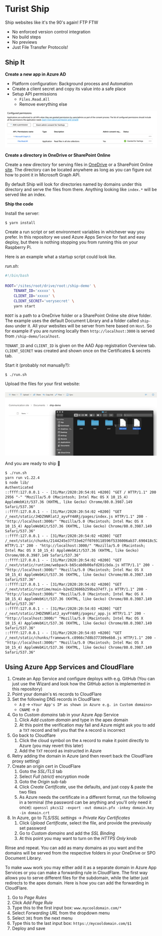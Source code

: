 Turist Ship
===========

Ship websites like it's the 90's again! FTP FTW

- No enforced version control integration
- No build steps
- No previews
- Just File Transfer Protocols!


Ship It
-------

**Create a new app in Azure AD**

- Platform configuration: Background process and Automation
- Create a client secret and copy its value into a safe place
- Setup API permissions
  - `Files.Read.All`
  - Remove everything else

![AAD Permissions](/aad-perms.png)

**Create a directory in OneDrive or SharePoint Online**

Create a new directory for serving files in
[OneDrive](https://docs.microsoft.com/en-us/graph/api/resources/onedrive?view=graph-rest-beta)
or a SharePoint Online
[site](https://docs.microsoft.com/en-us/graph/api/resources/sharepoint?view=graph-rest-beta#sharepoint-api-root-resources).
The directory can be located anywhere as long as you can figure out how
to point it in Microsoft Graph API.

By default Ship will look for directories named by domains under this
directory and serve the files from there. Anything looking like `index.*` will be
served like an index.

**Ship the code**

Install the server:

```
$ yarn install
```

Create a run script or set environment variables in whichever way you prefer.
In this repository we used Azure Apps Service for fast and easy deploy, but
there is nothing stopping you from running this on your Raspberry Pi.

Here is an example what a startup script could look like.

*run.sh*:

```bash
#!/bin/bash

ROOT='/sites/root/drive/root:/ship-demo' \
	TENANT_ID='xxxxx' \
	CLIENT_ID='xxxxx' \
	CLIENT_SECRET='verysecret' \
	yarn start
```

`ROOT` is a path to a OneDrive folder or a SharePoint Online site drive folder.
The example uses the default Document Library and a folder called `ship-demo`
under it. All your websites will be server from here based on `Host`. So for
example if you are running locally then `http://localhost:3000` is served from
`/ship-demo/localhost`.

`TENANT_ID` and `CLIENT_ID` is given on the AAD App registration Overview tab.
`CLIENT_SECRET` was created and shown once on the Certificates & secrets tab.

Start it (probably not manually?):

```
$ ./run.sh
```

Upload the files for your first website:

![Ship](/ship.gif)


And you are ready to ship 🎉

```
$ ./run.sh
yarn run v1.22.4
$ node lib/
Authenticated
::ffff:127.0.0.1 - - [31/Mar/2020:20:54:01 +0200] "GET / HTTP/1.1" 200 2956 "-" "Mozilla/5.0 (Macintosh; Intel Mac OS X 10_15_4) AppleWebKit/537.36 (KHTML, like Gecko) Chrome/80.0.3987.149 Safari/537.36"
::ffff:127.0.0.1 - - [31/Mar/2020:20:54:02 +0200] "GET /_next/static/JHDZ9NRlatJ_ayvFY4ARj/pages/index.js HTTP/1.1" 200 - "http://localhost:3000/" "Mozilla/5.0 (Macintosh; Intel Mac OS X 10_15_4) AppleWebKit/537.36 (KHTML, like Gecko) Chrome/80.0.3987.149 Safari/537.36"
::ffff:127.0.0.1 - - [31/Mar/2020:20:54:02 +0200] "GET /_next/static/chunks/2144245e37f33e62ff0769118596f5336006ab37.690418c523b6381dd666.js HTTP/1.1" 200 - "http://localhost:3000/" "Mozilla/5.0 (Macintosh; Intel Mac OS X 10_15_4) AppleWebKit/537.36 (KHTML, like Gecko) Chrome/80.0.3987.149 Safari/537.36"
::ffff:127.0.0.1 - - [31/Mar/2020:20:54:02 +0200] "GET /_next/static/runtime/webpack-b65cab0b00afd201cbda.js HTTP/1.1" 200 - "http://localhost:3000/" "Mozilla/5.0 (Macintosh; Intel Mac OS X 10_15_4) AppleWebKit/537.36 (KHTML, like Gecko) Chrome/80.0.3987.149 Safari/537.36"
::ffff:127.0.0.1 - - [31/Mar/2020:20:54:02 +0200] "GET /_next/static/runtime/main-b2ed23686b259ba374f7.js HTTP/1.1" 200 - "http://localhost:3000/" "Mozilla/5.0 (Macintosh; Intel Mac OS X 10_15_4) AppleWebKit/537.36 (KHTML, like Gecko) Chrome/80.0.3987.149 Safari/537.36"
::ffff:127.0.0.1 - - [31/Mar/2020:20:54:03 +0200] "GET /_next/static/JHDZ9NRlatJ_ayvFY4ARj/pages/_app.js HTTP/1.1" 200 - "http://localhost:3000/" "Mozilla/5.0 (Macintosh; Intel Mac OS X 10_15_4) AppleWebKit/537.36 (KHTML, like Gecko) Chrome/80.0.3987.149 Safari/537.36"
::ffff:127.0.0.1 - - [31/Mar/2020:20:54:03 +0200] "GET /_next/static/chunks/framework.c8966c7d8b377309e6b8.js HTTP/1.1" 200 - "http://localhost:3000/" "Mozilla/5.0 (Macintosh; Intel Mac OS X 10_15_4) AppleWebKit/537.36 (KHTML, like Gecko) Chrome/80.0.3987.149 Safari/537.36"
```

Using Azure App Services and CloudFlare
---------------------------------------

1. Create an App Service and configure deploys with e.g. GitHub
   (You can just use the Wizard and look how the GitHub action is implemented
    in this repository)
2. Point your domain's `NS` records to CloudFlare
3. Set the following DNS records in CloudFlare:
    - `A` `@` -> `<Your App's IP as shown in Azure e.g. in Custom domains>`
    - `CNAME` -> `@`
4. Go to *Custom domains* tab in your Azure App Service
    1. Click *Add custom domain* and type in the apex domain
    2. At this point the verification may fail and Azure might ask you to add
       a `TXT` record and tell you that the `A` record is incorrect
5. Go back to Cloudflare
    1. Click the cloud symbol on the `A` record to make it point
       directly to Azure (you may revert this later)
    2. Add the `TXT` record as instructed in Azure
6. Retry adding the domain in Azure
 (and then revert back the CloudFlare proxy setting)
7. Create an origin cert in CloudFlare
    1. Goto the *SSL/TLS* tab
    2. Select *Full (strict)* encryption mode
    1. Goto the *Origin* sub-tab
    2. Click *Create Certificate*, use the defaults, and just copy & paste the
       two files
    3. As Azure needs the certificate in a different format, run the following
       in a terminal (the password can be anything and you'll only need it once):
	   `openssl pkcs12 -export -out domain.pfx -inkey domain.key -in domain.crt`
8. In Azure, go to *TLS/SSL settings* -> *Private Key Certificates*
    1. Click *Upload Certificate*, select the file, and provide the previously set
       password
    2. Go to *Custom domains* and add the *SSL Binding*
    3. At this point you may want to turn	on the *HTTPS Only* knob

Rinse and repeat. You can add as many domains as you want and the domains will
be served from the respective folders in your OneDrive or SPO Document Library.

To make `wwww` work you may either add it as a separate domain in Azure App
Services or you can make a forwarding rule in CloudFlare. The first way
allows you to serve different files for the subdomain, while the latter
just redirects to the apex domain. Here is how you can add the forwarding
in CloudFlare.

1. Go to *Page Rules*
2. Click *Add Page Rule*
3. Type this to the first input box: `www.mycooldomain.com/*`
4. Select *Forwarding URL* from the dropdown menu
5. Select `301` from the next menu
6. Type this to the last input box: `https://mycooldomain.com/$1`
7. Deploy and save
